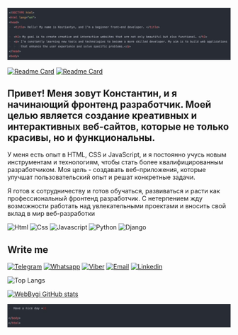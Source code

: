 ![Header](https://github.com/WebBygi/WebBygi/blob/main/assets/home.jpg)


[![Readme Card](https://github-readme-stats.vercel.app/api/pin/?username=WebBygi&repo=Emily-resort&theme=nord)](https://github.com/WebBygi/Emily-resort)
[![Readme Card](https://github-readme-stats.vercel.app/api/pin/?username=WebBygi&repo=Photographer-Irina-Gladkova&theme=nord)](https://github.com/WebBygi/Photographer-Irina-Gladkova)


## Привет! Меня зовут Константин, и я начинающий фронтенд разработчик. Моей целью является создание креативных и интерактивных веб-сайтов, которые не только красивы, но и функциональны.

У меня есть опыт в HTML, CSS и JavaScript, и я постоянно учусь новым инструментам и технологиям, чтобы стать более квалифицированным разработчиком. Моя цель - создавать веб-приложения, которые улучшат пользовательский опыт и решат конкретные задачи.

Я готов к сотрудничеству и готов обучаться, развиваться и расти как профессиональный фронтенд разработчик. С нетерпением жду возможности работать над увлекательными проектами и вносить свой вклад в мир веб-разработки

![Html](https://img.shields.io/badge/-HTML-475263?style=for-the-badge&logo=html5)
![Css](https://img.shields.io/badge/-CSS-475263?style=for-the-badge&logo=Sass)
![Javascript](https://img.shields.io/badge/-Javascript-475263?style=for-the-badge&logo=Javascript)
![Python](https://img.shields.io/badge/-Python_Basic-475263?style=for-the-badge&logo=Python)
![Django](https://img.shields.io/badge/-Django_basic-475263?style=for-the-badge&logo=Django)

## Write me

[![Telegram](https://img.shields.io/badge/-Telegram-475263?style=for-the-badge&logo=telegram)](https://t.me/FBzonashop)
[![Whatsapp](https://img.shields.io/badge/-WhatsApp-475263?style=for-the-badge&logo=Whatsapp)](https://wa.me/+380931917715)
[![Viber](https://img.shields.io/badge/-Viber-475263?style=for-the-badge&logo=viber)](viber://chat?number=%2B380931917715)
[![Email](https://img.shields.io/badge/-Email-475263?style=for-the-badge&logo=gmail)](mailto:bygiweb@gmail.com)
[![Linkedin](https://img.shields.io/badge/-Linkedin-475263?style=for-the-badge&logo=Linkedin)](https://www.linkedin.com/in/константин-порошин-b02a17297/)



![Top Langs](https://github-readme-stats.vercel.app/api/top-langs/?username=WebBygi&hide_progress=true&theme=nord&layout=donut-vertical)
  
[![WebBygi GitHub stats](https://github-readme-stats.vercel.app/api?username=WebBygi&show_icons=true&theme=nord)](https://github.com/anuraghazra/github-readme-stats)


![Footer](https://github.com/WebBygi/WebBygi/blob/main/assets/footer.jpg)
